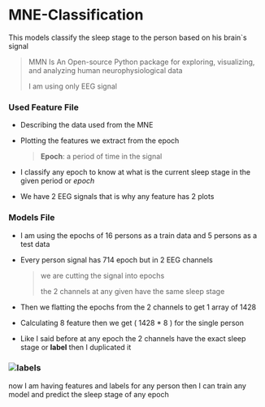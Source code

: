 # MNE-Classification
This models classify the sleep stage to the person based on his brain`s signal

> MMN Is An Open-source Python package for exploring, visualizing, and analyzing human neurophysiological data
>
> I am using only EEG signal 

### Used Feature File 

- Describing the data used from the MNE

- Plotting the features we extract from the epoch

  >  **Epoch**: a period of time in the signal 

- I classify any epoch to know at what is the current sleep stage in the given period or *epoch*
- We have 2 EEG signals that is why any feature has 2 plots

### Models File

- I am using the epochs of 16 persons as a train data and 5 persons  as a test data

- Every person signal has 714 epoch but in 2 EEG channels 

  > we are cutting the signal into epochs 
  >
  > the 2 channels at any given have the same sleep stage

- Then we flatting the epochs from the 2 channels to get 1 array of 1428 
- Calculating 8 feature then we get  ( 1428 * 8 ) for the single person 
- Like I said before at any epoch the 2 channels have the exact sleep stage or **label** then I duplicated it

### ![labels](https://user-images.githubusercontent.com/63661486/145716903-ff00ae87-10b4-46c1-a640-36a5f3764c42.jpg)

now I am having features and labels for any person then I can train any model and predict the sleep stage of any epoch


